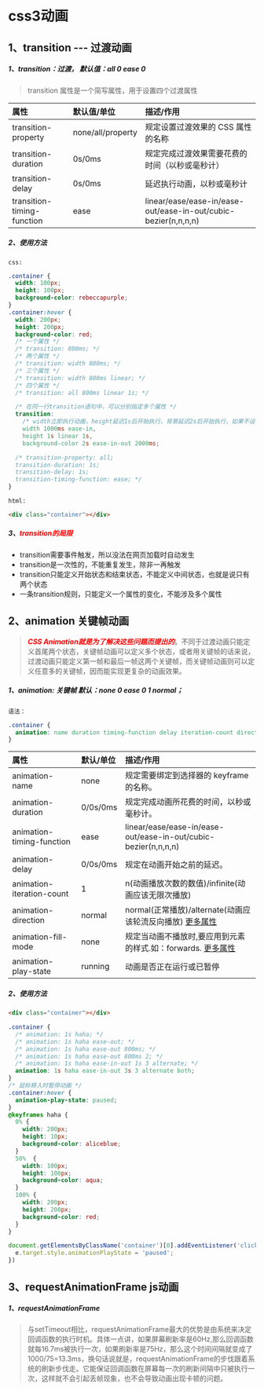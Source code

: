 # css3动画

## 1、transition --- 过渡动画

##### 1、transition：过渡， 默认值：all 0 ease 0

> transition 属性是一个简写属性，用于设置四个过渡属性

| 属性 | 默认值/单位 | 描述/作用 |
| :-| :- | :- |
| transition-property | none/all/property | 规定设置过渡效果的 CSS 属性的名称 |
| transition-duration | 0s/0ms | 规定完成过渡效果需要花费的时间（以秒或毫秒计）|
| transition-delay | 0s/0ms | 延迟执行动画，以秒或毫秒计 |
| transition-timing-function | ease | linear/ease/ease-in/ease-out/ease-in-out/cubic-bezier(n,n,n,n) |

##### 2、使用方法

`css:`
```css
.container {
  width: 100px;
  height: 100px;
  background-color: rebeccapurple;
}
.container:hover {
  width: 200px;
  height: 200px;
  background-color: red;
  /* 一个属性 */
  /* transition: 800ms; */
  /* 两个属性 */
  /* transition: width 800ms; */
  /* 三个属性 */
  /* transition: width 800ms linear; */
  /* 四个属性 */
  /* transition: all 800ms linear 1s; */

  /* 在同一行transition语句中，可以分别指定多个属性 */
  transition:
    /* width立即执行动画，height延迟1s后开始执行，背景延迟2s后开始执行，如果不设置延迟，三个属性动画是同步开始执行的 */
    width 1000ms ease-in,
    height 1s linear 1s,
    background-color 2s ease-in-out 2000ms;

  /* transition-property: all;
  transition-duration: 1s;
  transition-delay: 1s;
  transition-timing-function: ease; */
}
```
`html:`
```html
<div class="container"></div>
```

##### 3、<i style="color:red">transition的局限</i>

- transition需要事件触发，所以没法在网页加载时自动发生
- transition是一次性的，不能重复发生，除非一再触发
- transition只能定义开始状态和结束状态，不能定义中间状态，也就是说只有两个状态
- 一条transition规则，只能定义一个属性的变化，不能涉及多个属性

## 2、animation 关键帧动画

> <i style="color:red">**CSS Animation就是为了解决这些问题而提出的**</i>。不同于过渡动画只能定义首尾两个状态，关键帧动画可以定义多个状态，或者用关键帧的话来说，过渡动画只能定义第一帧和最后一帧这两个关键帧，而关键帧动画则可以定义任意多的关键帧，因而能实现更复杂的动画效果。

##### 1、animation: 关键帧 默认：none 0 ease 0 1 normal；

`语法：`
```css
.container {
  animation: name duration timing-function delay iteration-count direction;
}
```

| 属性 | 默认/单位 | 描述/作用 |
|:- |:- |:- |
| animation-name | none | 规定需要绑定到选择器的 keyframe 的名称。|
| animation-duration | 0/0s/0ms | 	规定完成动画所花费的时间，以秒或毫秒计。|
| animation-timing-function | ease | linear/ease/ease-in/ease-out/ease-in-out/cubic-bezier(n,n,n,n) |
| animation-delay | 0/0s/0ms | 规定在动画开始之前的延迟。|
| animation-iteration-count | 1 | n(动画播放次数的数值)/infinite(动画应该无限次播放) |
| animation-direction | normal | normal(正常播放)/alternate(动画应该轮流反向播放) <a href="https://www.runoob.com/cssref/css3-pr-animation-direction.html">更多属性</a>|
| animation-fill-mode | none | 规定当动画不播放时,要应用到元素的样式.如：forwards. <a href="https://www.runoob.com/cssref/css3-pr-animation-fill-mode.html">更多属性</a>|
| animation-play-state | running | 动画是否正在运行或已暂停 |

##### 2、使用方法

```html
<div class="container"></div>
```

```css
.container {
  /* animation: 1s haha; */
  /* animation: 1s haha ease-out; */
  /* animation: 1s haha ease-out 800ms; */
  /* animation: 1s haha ease-out 800ms 2; */
  /* animation: 1s haha ease-in-out 1s 3 alternate; */
  animation: 1s haha ease-in-out 3s 3 alternate both;
}
/* 鼠标移入时暂停动画 */
.container:hover {
  animation-play-state: paused;
}
@keyframes haha {
  0% {
    width: 200px;
    height: 10px;
    background-color: aliceblue;
  }
  50%  {
    width: 100px;
    height: 100px;
    background-color: aqua;
  }
  100% {
    width: 200px;
    height: 200px;
    background-color: red;
  }
}
```
```js
document.getElementsByClassName('container')[0].addEventListener('click', function(e) {
  e.target.style.animationPlayState = 'paused';
})
```

## 3、requestAnimationFrame js动画

##### 1、requestAnimationFrame

> 与setTimeout相比，requestAnimationFrame最大的优势是由系统来决定回调函数的执行时机。具体一点讲，如果屏幕刷新率是60Hz,那么回调函数就每16.7ms被执行一次，如果刷新率是75Hz，那么这个时间间隔就变成了1000/75=13.3ms，换句话说就是，requestAnimationFrame的步伐跟着系统的刷新步伐走。它能保证回调函数在屏幕每一次的刷新间隔中只被执行一次，这样就不会引起丢帧现象，也不会导致动画出现卡顿的问题。